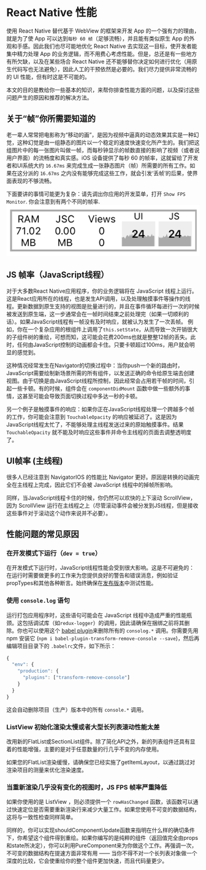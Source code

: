 # React Native 性能

使用 React Native 替代基于 WebView 的框架来开发 App 的一个强有力的理由，就是为了使 App 可以达到`每秒 60 帧`（足够流畅），并且能有类似原生 App 的外观和手感。因此我们也尽可能地优化 React Native 去实现这一目标，使开发者能集中精力处理 App 的业务逻辑，而不用费心考虑性能。但是，总还是有一些地方有所欠缺，以及在某些场合 React Native 还不能够替你决定如何进行优化（用原生代码写也无法避免），因此人工的干预依然是必要的。我们尽力提供非常流畅的的 UI 性能，但有时这是不可能的。

本文的目的是教给你一些基本的知识，来帮你排查性能方面的问题，以及探讨这些问题产生的原因和推荐的解决方法。

## 关于“帧”你所需要知道的

老一辈人常常把电影称为“移动的画”，是因为视频中逼真的动态效果其实是一种幻觉，这种幻觉是由一组静态的图片以一个稳定的速度快速变化所产生的。我们把这组图片中的每一张图片叫做一帧，而每秒钟显示的帧数直接的影响了视频（或者说用户界面）的流畅度和真实感。iOS 设备提供了每秒 60 的帧率，这就留给了开发者和UI系统大约 `16.67ms` 来完成生成一张静态图片（帧）所需要的所有工作。如果在这分派的 `16.67ms` 之内没有能够完成这些工作，就会引发‘丢帧’的后果，使界面表现的不够流畅。

下面要讲的事情可能更为复杂：请先调出你应用的开发菜单，打开 `Show FPS Monitor`. 你会注意到有两个不同的帧率.
![PerfUtil.png](/images/PerfUtil.png)

## JS 帧率（JavaScript线程）

对于大多数React Native应用程序，你的业务逻辑将在 JavaScript 线程上运行。这是React应用所在的线程，也是发生API调用，以及处理触摸事件等操作的线程。更新数据到原生支持的视图是批量进行的，并且在事件循环每进行一次的时候被发送到原生端，这一步通常会在一帧时间结束之前处理完（如果一切顺利的话）。如果JavaScript线程有一帧没有及时响应，就被认为发生了一次丢帧。 例如，你在一个复杂应用的根组件上调用了`this.setState`，从而导致一次开销很大的子组件树的重绘，可想而知，这可能会花费200ms也就是整整12帧的丢失。此时，任何由JavaScript控制的动画都会卡住。只要卡顿超过100ms，用户就会明显的感觉到。

这种情况经常发生在Navigator的切换过程中：当你push一个新的路由时，JavaScript需要绘制新场景所需的所有组件，以发送正确的命令给原生端去创建视图。由于切换是由JavaScript线程所控制，因此经常会占用若干帧的时间，引起一些卡顿。有的时候，组件会在 `componentDidMount` 函数中做一些额外的事情，这甚至可能会导致页面切换过程中多达一秒的卡顿。

另一个例子是触摸事件的响应：如果你正在JavaScript线程处理一个跨越多个帧的工作，你可能会注意到 `TouchableOpacity` 的响应被延迟了。这是因为JavaScript线程太忙了，不能够处理主线程发送过来的原始触摸事件。结果 `TouchableOpacity` 就不能及时响应这些事件并命令主线程的页面去调整透明度了。

## UI帧率 (主线程)

很多人已经注意到 NavigatorIOS 的性能比 Navigator 更好。原因是转换的动画完全在主线程上完成，因此它们不会被 JavaScript 线程中的掉帧所影响。

同样，当JavaScript线程卡住的时候，你仍然可以欢快的上下滚动 ScrollView，因为 ScrollView 运行在主线程之上（尽管滚动事件会被分发到JS线程，但是接收这些事件对于滚动这个动作来说并不必要）。

## 性能问题的常见原因

### 在开发模式下运行（`dev = true`）

在开发模式下运行时，JavaScript线程性能会受到很大影响。这是不可避免的：在运行时需要做更多的工作来为您提供良好的警告和错误消息，例如验证propTypes和其他各种断言。始终确保在[发布版本](https://facebook.github.io/react-native/docs/running-on-device#building-your-app-for-production)中测试性能。

### 使用 `console.log` 语句

运行打包应用程序时，这些语句可能会在 JavaScript 线程中造成严重的性能瓶颈。这包括调试库（如`redux-logger`）的调用，因此请确保在捆绑之前将其删除。你也可以使用这个 [babel plugin](https://babeljs.io/docs/en/babel-plugin-transform-remove-console/)来删除所有的 `consolog.*` 调用。你需要先用 npm 安装它 (`npm i babel-plugin-transform-remove-console --save`)，然后再编辑项目目录下的 `.babelrc`文件，如下所示：

```js
{
  "env": {
    "production": {
      "plugins": ["transform-remove-console"]
    }
  }
}
```

这会自动删除项目（生产）版本中的所有 `console.*` 调用。

### ListView 初始化渲染太慢或者大型长列表滚动性能太差

改用新的FlatList或SectionList组件。除了简化API之外，新的列表组件还具有显着的性能增强，主要的是对于任意数量的行几乎不变的内存使用。

如果您的FlatList渲染缓慢，请确保您已经实施了getItemLayout，以通过跳过对渲染项目的测量来优化渲染速度。

### 当重新渲染几乎没有变化的视图时，JS FPS 帧率严重降低

如果你使用的是 ListView ，则必须提供一个 `rowHasChanged` 函数，该函数可以通过快速定位是否需要重新渲染行来减少大量工作。如果您使用不可变的数据结构，这将与一致性检查同样简单。

同样的，你可以实现shouldComponentUpdate函数来指明在什么样的确切条件下，你希望这个组件得到重绘。如果你编写的是纯粹的组件（返回值完全由props和state所决定），你可以利用PureComponent来为你做这个工作。再强调一次，不可变的数据结构在提速方面非常有用 —— 当你不得不对一个长列表对象做一个深度的比较，它会使重绘你的整个组件更加快速，而且代码量更少。
